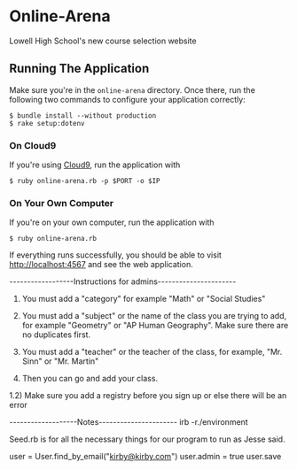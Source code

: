 # Online-Arena
Lowell High School's new course selection website

## Running The Application

Make sure you're in the `online-arena` directory.  Once there, run the following two commands to configure your application correctly:

```
$ bundle install --without production
$ rake setup:dotenv
```

### On Cloud9

If you're using [Cloud9](http://c9.io), run the application with

```
$ ruby online-arena.rb -p $PORT -o $IP
```

### On Your Own Computer

If you're on your own computer, run the application with

```
$ ruby online-arena.rb
```

If everything runs successfully, you should be able to visit <http://localhost:4567> and see the web application.

------------------Instructions for admins----------------------

1) You must add a "category" for example "Math" or "Social Studies"

2) You must add a "subject" or the name of the class you are trying to add, for example "Geometry" or "AP Human Geography". Make sure there are no duplicates first.

3) You must add a "teacher" or the teacher of the class, for example, "Mr. Sinn" or "Mr. Martin"

4) Then you can go and add your class.

1.2) Make sure you add a registry before you sign up or else there will be an error

-------------------Notes----------------------
irb -r./environment

Seed.rb is for all the necessary things for our program to run as Jesse said.

user = User.find_by_email("kirby@kirby.com")
user.admin = true
user.save
